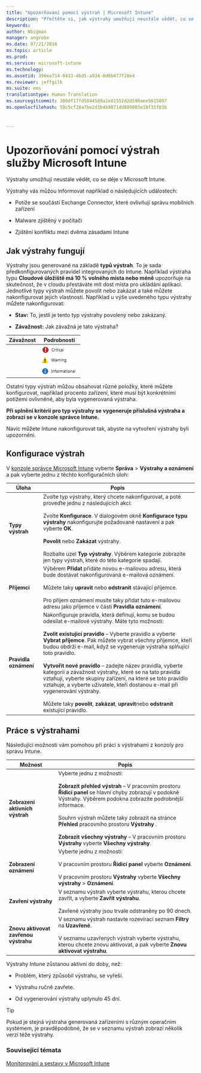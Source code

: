 ```yaml
---
title: "Upozorňování pomocí výstrah | Microsoft Intune"
description: "Přečtěte si, jak výstrahy umožňují neustále vědět, co se děje v Microsoft Intune."
keywords: 
author: Nbigman
manager: angrobe
ms.date: 07/21/2016
ms.topic: article
ms.prod: 
ms.service: microsoft-intune
ms.technology: 
ms.assetid: 396ea714-0433-4bd5-a934-8d0b477f28e4
ms.reviewer: jeffgilb
ms.suite: ems
translationtype: Human Translation
ms.sourcegitcommit: 300df17fd5844589a1e81552d2d590aee5615897
ms.openlocfilehash: 59c5cf28a7be2d1b4b9071dd889803e18f31f83b


---
```


# Upozorňování pomocí výstrah služby Microsoft Intune
Výstrahy umožňují neustále vědět, co se děje v Microsoft Intune.

Výstrahy vás můžou informovat například o následujících událostech:

-   Potíže se součástí Exchange Connector, které ovlivňují správu mobilních zařízení

-   Malware zjištěný v počítači

-   Zjištění konfliktu mezi dvěma zásadami Intune


## Jak výstrahy fungují
Výstrahy jsou generované na základě **typů výstrah**. To je sada předkonfigurovaných pravidel integrovaných do Intune. Například výstraha typu **Cloudové úložiště má 10 % volného místa nebo méně** upozorňuje na skutečnost, že v cloudu přestáváte mít dost místa pro ukládání aplikací. Jednotlivé typy výstrah můžete povolit nebo zakázat a také můžete nakonfigurovat jejich vlastnosti. Například u výše uvedeného typu výstrahy můžete nakonfigurovat:

-   **Stav:** To, jestli je tento typ výstrahy povolený nebo zakázaný.

-   **Závažnost:** Jak závažná je tato výstraha?


|Závažnost|Podrobnosti|
|--------|-------|
    |![Kritická výstraha](../media/Critical-Alert.jpg)|Označuje závažné potíže, které byste měli prozkoumat co nejdřív, například zjištění malwaru v počítači.|
    |![Upozorňující výstraha](../media/Warning-Alert.jpg)|Označuje potíže, které ještě nejsou závažné, ale mohly by se závažnými stát, když jim nebudete věnovat pozornost, například aktualizace zabezpečení čekající na instalaci.|
    |![Informativní výstraha](../media/Informational-Alert.jpg)|Označuje informace, které nejsou pro vaši práci nepostradatelné, například dostupnost nové verze součásti Exchange Connector.|

Ostatní typy výstrah můžou obsahovat různé položky, které můžete konfigurovat, například procento zařízení, které musí být konkrétními potížemi ovlivněné, aby byla vygenerovaná výstraha.

**Při splnění kritérií pro typ výstrahy se vygeneruje příslušná výstraha a zobrazí se v konzole správce Intune.**

Navíc můžete Intune nakonfigurovat tak, abyste na vytvoření výstrahy byli upozorněni.

## Konfigurace výstrah
V [konzole správce Microsoft Intune](https://manage.microsoft.com) vyberte **Správa** &gt; **Výstrahy a oznámení** a pak vyberte jednu z těchto konfiguračních úloh:

|Úloha|Popis|
|--------|---------------|
|**Typy výstrah**|Zvolte typ výstrahy, který chcete nakonfigurovat, a poté proveďte jednu z následujících akcí:<br /><br />Zvolte **Konfigurace**. V dialogovém okně **Konfigurace typu výstrahy** nakonfigurujte požadované nastavení a pak vyberte **OK**.<br /><br />**Povolit** nebo **Zakázat** výstrahy.<br /><br />Rozbalte uzel **Typ výstrahy**. Výběrem kategorie zobrazíte jen typy výstrah, které do této kategorie spadají.|
|**Příjemci**|Výběrem **Přidat** přidáte novou e-mailovou adresu, která bude dostávat nakonfigurovaná e-mailová oznámení.<br /><br />Můžete taky **upravit** nebo **odstranit** stávající příjemce.<br /><br />Pro příjem oznámení musíte taky přidat tuto e-mailovou adresu jako příjemce v části **Pravidla oznámení**.|
|**Pravidla oznámení**|Nakonfiguruje pravidla, která definují, komu se budou odesílat e-mailové výstrahy. Máte tyto možnosti:<br /><br />**Zvolit existující pravidlo** – Vyberte pravidlo a vyberte **Vybrat příjemce**. Pak můžete vybrat všechny příjemce, kteří budou obdrží e-mail, když se vygeneruje výstraha splňující toto pravidlo.<br /><br />**Vytvořit nové pravidlo** – zadejte název pravidla, vyberte kategorii a závažnost výstrahy, které se na tato pravidla vztahují, vyberte skupiny zařízení, na které se toto pravidlo vztahuje, a vyberte uživatele, kteří dostanou e-mail při vygenerování výstrahy.<br /><br />Můžete taky **povolit**, **zakázat**, **upravit**nebo **odstranit** existující pravidlo.|

## Práce s výstrahami
Následující možnosti vám pomohou při práci s výstrahami z konzoly pro správu Intune.

|Možnost|Popis|
|----------|---------------|
|**Zobrazení aktivních výstrah**|Vyberte jednu z možností:<br /><br />**Zobrazit přehled výstrah** – V pracovním prostoru **Řídicí panel** se hlavní chyby zobrazují v podokně Výstrahy. Výběrem podokna zobrazíte podrobnější informace.<br /><br />Souhrn výstrah můžete taky zobrazit na stránce **Přehled** pracovního prostoru **Výstrahy** .<br /><br />**Zobrazit všechny výstrahy** – V pracovním prostoru **Výstrahy** vyberte **Všechny výstrahy**.|
|**Zobrazení oznámení**|Vyberte jednu z možností:<br /><br />V pracovním prostoru **Řídicí panel** vyberte **Oznámení**.<br /><br />V pracovním prostoru **Výstrahy** vyberte **Všechny výstrahy** &gt; **Oznámení**.|
|**Zavření výstrahy**|V seznamu výstrah vyberte výstrahu, kterou chcete zavřít, a vyberte **Zavřít výstrahu**.<br /><br />Zavřené výstrahy jsou trvale odstraněny po 90 dnech.|
|**Znovu aktivovat zavřenou výstrahu**|V seznamu výstrah nastavte rozevírací seznam **Filtry** na **Uzavřené**.<br /><br />V seznamu uzavřených výstrah vyberte výstrahu, kterou chcete znovu aktivovat, a pak vyberte **Znovu aktivovat výstrahu**.|
Výstrahy Intune zůstanou aktivní do doby, než:

-   Problém, který způsobil výstrahu, se vyřeší.

-   Výstrahu ručně zavřete.

-   Od vygenerování výstrahy uplynulo 45 dní.

> [!TIP]
> Pokud je stejná výstraha generovaná zařízeními s různým operačním systémem, je pravděpodobné, že se v seznamu výstrah zobrazí několik verzí téže výstrahy.

### Související témata
[Monitorování a sestavy v Microsoft Intune](monitoring-and-reports-with-microsoft-intune.md)



<!--HONumber=Jul16_HO4-->


